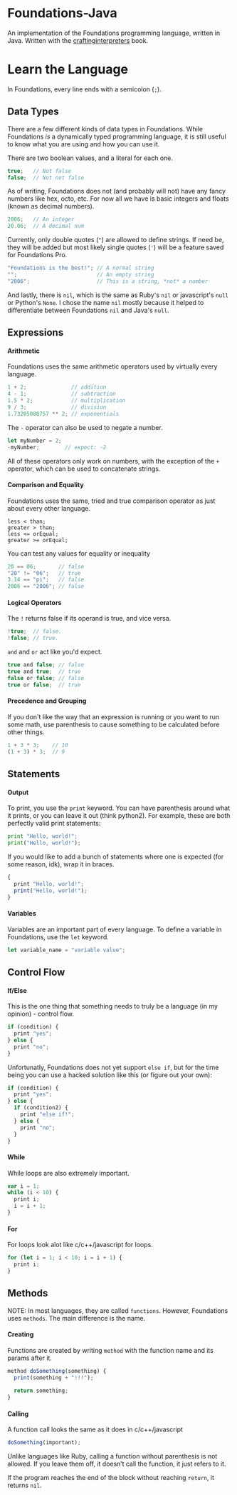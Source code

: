 # Foundations-Java

An implementation of the Foundations programming language, written in Java.
Written with the [craftinginterpreters](http://www.craftinginterpreters.com/contents.html) book.

# Learn the Language

In Foundations, every line ends with a semicolon (`;`).

## Data Types
There are a few different kinds of data types in Foundations. While Foundations *is* a dynamically typed programming language, 
it is still useful to know what you are using and how you can use it.

There are two boolean values, and a literal for each one.
```javascript
true;   // Not false
false;  // Not not false
```
As of writing, Foundations does not (and probably will not) have any fancy numbers like hex, octo, etc. For now all we have is 
basic integers and floats (known as decimal numbers).
```javascript
2006;   // An integer
20.06;  // A decimal num
```
Currently, only double quotes (`"`) are allowed to define strings. If need be, they will be added but most likely single quotes (`'`)
will be a feature saved for Foundations Pro.
```javascript
"Foundations is the best!"; // A normal string
"";                         // An empty string
"2006";                     // This is a string, *not* a number
```
And lastly, there is `nil`, which is the same as Ruby's `nil` or javascript's `null` or Python's `None`.
I chose the name `nil` mostly because it helped to differentiate between Foundations `nil` and Java's `null`.

## Expressions

#### Arithmetic

Foundations uses the same arithmetic operators used by virtually every language.
```javascript
1 + 2;              // addition
4 - 1;              // subtraction
1.5 * 2;            // multiplication
9 / 3;              // division
1.73205080757 ** 2; // exponentials
```

The `-` operator can also be used to negate a number.
```javascript
let myNumber = 2;
-myNumber;        // expect: -2
```

All of these operators only work on numbers, with the exception of the `+` operator, which can be used to concatenate strings.

#### Comparison and Equality

Foundations uses the same, tried and true comparison operator as just about every other language.
```
less < than;
greater > than;
less <= orEqual;
greater >= orEqual;
```
You can test any values for equality or inequality
```javascript
20 == 06;       // false
"20" != "06";   // true
3.14 == "pi";   // false
2006 == "2006"; // false
```

#### Logical Operators

The `!` returns false if its operand is true, and vice versa.
```javascript
!true;  // false.
!false; // true.
```
`and` and `or` act like you'd expect.
```javascript
true and false; // false
true and true;  // true
false or false; // false
true or false;  // true
```

#### Precedence and Grouping

If you don't like the way that an expression is running or you want to run some math, use parenthesis to cause something to be calculated
before other things.
```javascript
1 + 3 * 3;    // 10
(1 + 3) * 3;  // 9
```

## Statements


#### Output
To print, you use the `print` keyword. You can have parenthesis around what it prints, or you can leave it out (think python2).
For example, these are both perfectly valid print statements:
```python
print "Hello, world!";
print("Hello, world!");
```

If you would like to add a bunch of statements where one is expected (for some reason, idk), wrap it in braces.
```javascript
{
  print "Hello, world!";
  print("Hello, world!");
}
```
#### Variables
Variables are an important part of every language. To define a variable in Foundations, use the `let` keyword.
```javascript
let variable_name = "variable value";
```

## Control Flow

#### If/Else
This is the one thing that something needs to truly be a language (in my opinion) - control flow.
```javascript
if (condition) {
  print "yes";
} else {
  print "no";
}
```
Unfortunatly, Foundations does not yet support `else if`, but for the time being you can use a hacked solution like this (or figure out your own):
```javascript
if (condition) {
  print "yes";
} else { 
  if (condition2) {
    print "else if!";
  } else {
    print "no";
  }
}
```

#### While
While loops are also extremely important.
```javascript
var i = 1;
while (i < 10) {
  print i;
  i = i + 1;
}
```

#### For
For loops look alot like c/c++/javascript for loops.
```javascript
for (let i = 1; i < 10; i = i + 1) {
  print i;
}
```

## Methods

NOTE: In most languages, they are called `functions`. However, Foundations uses `methods`. The main difference is the name.

#### Creating
Functions are created by writing `method` with the function name and its params after it.
```javascript
method doSomething(something) {
  print(something + "!!!");
  
  return something;
}
```

#### Calling
A function call looks the same as it does in c/c++/javascript
```javascript
doSomething(important);
```
Unlike languages like Ruby, calling a function without parenthesis is not allowed. If you leave them off, it doesn’t call 
the function, it just refers to it.

If the program reaches the end of the block without reaching `return`, it returns `nil`.













